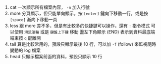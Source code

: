 1. cat
    一次顯示所有檔案內容， `-n` 加入行號
2. more
    分頁顯示，但只能單向顯示，按 `[enter]` 鍵向下移動一行，或是按 `[space]` 漸向下移動一頁
3. less
    跟 more 差不多，但是有比較多的快捷鍵可以操作，還有 `:` 指令模式
    可以使用 `滑鼠滾輪` 或是 `鍵盤上下鍵` 移動
    盪左下角顯示 (END) 表示到資料最底端
    結束按 `q` 鍵離開
4. tail
    算是比較常用的，預設只顯示最後 10 行，可以加 `-f` (follow) 來監視隨時變動的 log 檔案
5. head
    只顯示檔案前面的資料，預設只顯示 10 行